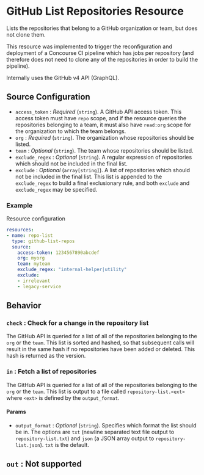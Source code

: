# GitHub List Repositories Resource

Lists the repositories that belong to a GitHub organization or team, but does not clone them.

This resource was implemented to trigger the reconfiguration and deployment of a Concourse CI pipeline which has jobs per repository (and therefore does not need to clone any of the repositories in order to build the pipeline). 

Internally uses the GitHub v4 API (GraphQL). 

## Source Configuration
* `access_token` : _Required_ (`string`). A GitHub API access token. This access token must have `repo` scope, and if the resource queries the repositories belonging to a team, it must also have `read:org` scope for the organization to which the team belongs.
* `org` : _Required_ (`string`). The organization whose repositories should be listed.
* `team` : _Optional_ (`string`). The team whose repositories should be listed. 
* `exclude_regex` : _Optional_ (`string`). A regular expression of repositories which should not be included in the final list.
* `exclude` : _Optional_ (`array[string]`). A list of repositories which should not be included in the final list. This list is appended to the `exclude_regex` to build a final exclusionary rule, and both `exclude` and `exclude_regex` may be specified.

### Example

Resource configuration

```yaml
resources:
- name: repo-list
  type: github-list-repos
  source:
    access-token: 1234567890abcdef
    org: myorg
    team: myteam
    exclude_regex: "internal-helper|utility"
    exclude:
    - irrelevant
    - legacy-service
```

## Behavior

### `check` : Check for a change in the repository list
The GitHub API is queried for a list of all of the repositories belonging to the `org` or the `team`. This list is sorted and hashed, so that subsequent calls will result in the same hash if no repositories have been added or deleted. This hash is returned as the version.

### `in` : Fetch a list of repositories
The GitHub API is queried for a list of all of the repositories belonging to the `org` or the `team`. This list is output to a file called `repository-list.<ext>` where `<ext>` is defined by the `output_format`.

#### Params
* `output_format` : _Optional_ (`string`). Specifies which format the list should be in. The options are `txt` (newline separated text file output to `repository-list.txt`) and `json` (a JSON array output to `repository-list.json`). `txt` is the default.

## `out` : Not supported